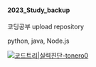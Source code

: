 #### 2023_Study_backup
코딩공부 upload repository

python, java, Node.js

[![코드트리|실력진단-tonero0](https://banner.codetree.ai/v1/banner/tonero0)](https://www.codetree.ai/profiles/tonero0)

